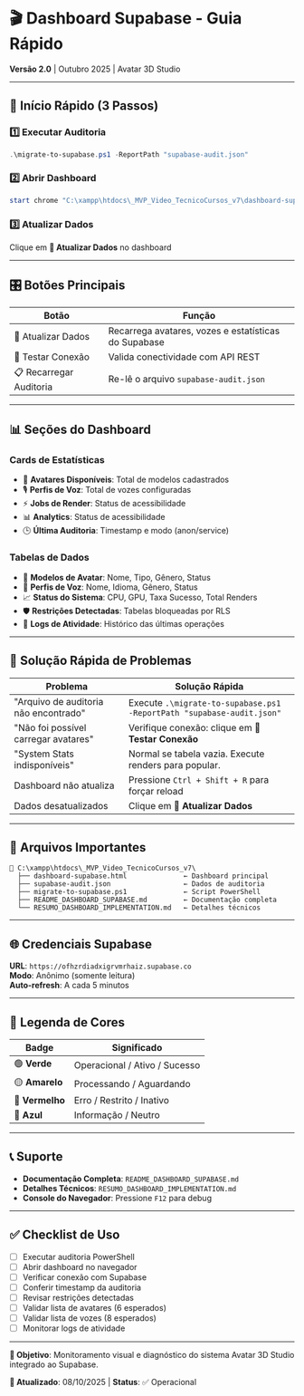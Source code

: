 # 🎬 Dashboard Supabase - Guia Rápido

**Versão 2.0** | Outubro 2025 | Avatar 3D Studio

---

## 🚀 Início Rápido (3 Passos)

### 1️⃣ Executar Auditoria
```powershell
.\migrate-to-supabase.ps1 -ReportPath "supabase-audit.json"
```

### 2️⃣ Abrir Dashboard
```powershell
start chrome "C:\xampp\htdocs\_MVP_Video_TecnicoCursos_v7\dashboard-supabase.html"
```

### 3️⃣ Atualizar Dados
Clique em **🔄 Atualizar Dados** no dashboard

---

## 🎛️ Botões Principais

| Botão | Função |
|-------|--------|
| 🔄 Atualizar Dados | Recarrega avatares, vozes e estatísticas do Supabase |
| 🔗 Testar Conexão | Valida conectividade com API REST |
| 📋 Recarregar Auditoria | Re-lê o arquivo `supabase-audit.json` |

---

## 📊 Seções do Dashboard

### **Cards de Estatísticas**
- 🎥 **Avatares Disponíveis**: Total de modelos cadastrados
- 🎙️ **Perfis de Voz**: Total de vozes configuradas  
- ⚡ **Jobs de Render**: Status de acessibilidade
- 📊 **Analytics**: Status de acessibilidade
- 🕒 **Última Auditoria**: Timestamp e modo (anon/service)

### **Tabelas de Dados**
- 🤖 **Modelos de Avatar**: Nome, Tipo, Gênero, Status
- 🎤 **Perfis de Voz**: Nome, Idioma, Gênero, Status
- 📈 **Status do Sistema**: CPU, GPU, Taxa Sucesso, Total Renders
- 🛡️ **Restrições Detectadas**: Tabelas bloqueadas por RLS
- 🔧 **Logs de Atividade**: Histórico das últimas operações

---

## 🔧 Solução Rápida de Problemas

| Problema | Solução Rápida |
|----------|----------------|
| "Arquivo de auditoria não encontrado" | Execute `.\migrate-to-supabase.ps1 -ReportPath "supabase-audit.json"` |
| "Não foi possível carregar avatares" | Verifique conexão: clique em **🔗 Testar Conexão** |
| "System Stats indisponíveis" | Normal se tabela vazia. Execute renders para popular. |
| Dashboard não atualiza | Pressione `Ctrl + Shift + R` para forçar reload |
| Dados desatualizados | Clique em **🔄 Atualizar Dados** |

---

## 📁 Arquivos Importantes

```
📁 C:\xampp\htdocs\_MVP_Video_TecnicoCursos_v7\
  ├── dashboard-supabase.html              ← Dashboard principal
  ├── supabase-audit.json                  ← Dados de auditoria
  ├── migrate-to-supabase.ps1              ← Script PowerShell
  ├── README_DASHBOARD_SUPABASE.md         ← Documentação completa
  └── RESUMO_DASHBOARD_IMPLEMENTATION.md   ← Detalhes técnicos
```

---

## 🌐 Credenciais Supabase

**URL**: `https://ofhzrdiadxigrvmrhaiz.supabase.co`  
**Modo**: Anônimo (somente leitura)  
**Auto-refresh**: A cada 5 minutos

---

## 🎨 Legenda de Cores

| Badge | Significado |
|-------|-------------|
| 🟢 **Verde** | Operacional / Ativo / Sucesso |
| 🟡 **Amarelo** | Processando / Aguardando |
| 🔴 **Vermelho** | Erro / Restrito / Inativo |
| 🔵 **Azul** | Informação / Neutro |

---

## 📞 Suporte

- **Documentação Completa**: `README_DASHBOARD_SUPABASE.md`
- **Detalhes Técnicos**: `RESUMO_DASHBOARD_IMPLEMENTATION.md`
- **Console do Navegador**: Pressione `F12` para debug

---

## ✅ Checklist de Uso

- [ ] Executar auditoria PowerShell
- [ ] Abrir dashboard no navegador
- [ ] Verificar conexão com Supabase
- [ ] Conferir timestamp da auditoria
- [ ] Revisar restrições detectadas
- [ ] Validar lista de avatares (6 esperados)
- [ ] Validar lista de vozes (8 esperados)
- [ ] Monitorar logs de atividade

---

**🎯 Objetivo**: Monitoramento visual e diagnóstico do sistema Avatar 3D Studio integrado ao Supabase.

**📅 Atualizado**: 08/10/2025 | **Status**: ✅ Operacional
